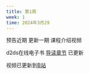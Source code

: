 ```yaml
---
title: 第1周
week: 1
time: 2024年3月29
---
```


预告近期 更新一期 课程介绍视频

d2ds在线电子书 [导读章节](https://sunrisepeak.github.io/d2ds/Instroduction.html) 已更新

视频已更新到[B站](https://www.bilibili.com/video/BV1d1421S76M)